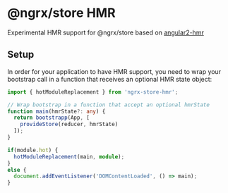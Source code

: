 # @ngrx/store HMR
Experimental HMR support for @ngrx/store based on [angular2-hmr](https://github.com/gdi2290/angular2-hmr)


## Setup
In order for your application to have HMR support, you need to wrap your bootstrap call in a function that receives an optional HMR state object:

```ts
import { hotModuleReplacement } from 'ngrx-store-hmr';

// Wrap bootstrap in a function that accept an optional hmrState
function main(hmrState?: any) {
  return bootstrapp(App, [
    provideStore(reducer, hmrState)
  ]);
}

if(module.hot) {
  hotModuleReplacement(main, module);
}
else {
  document.addEventListener('DOMContentLoaded', () => main);
}
```
